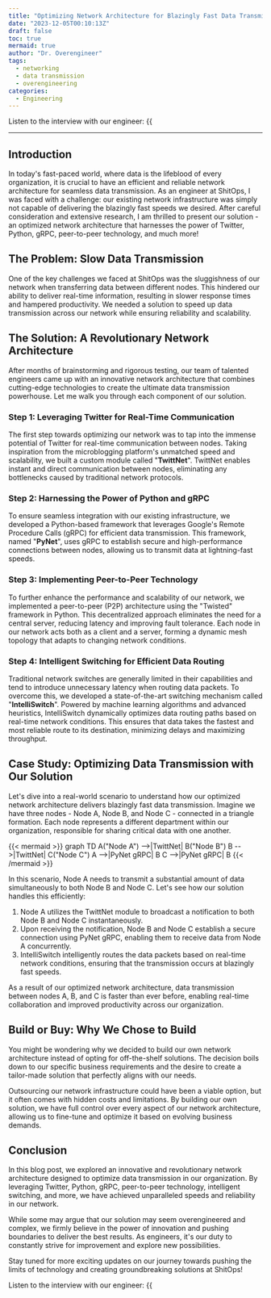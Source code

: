```yaml
---
title: "Optimizing Network Architecture for Blazingly Fast Data Transmission"
date: "2023-12-05T00:10:13Z"
draft: false
toc: true
mermaid: true
author: "Dr. Overengineer"
tags:
  - networking
  - data transmission
  - overengineering
categories:
  - Engineering
---
```


Listen to the interview with our engineer: {{<audio src="https://s3.chaops.de/shitops/podcasts/optimizing-network-architecture-for-blazingly-fast-data-transmission.mp3" class="audio">}}

---

## Introduction

In today's fast-paced world, where data is the lifeblood of every organization, it is crucial to have an efficient and reliable network architecture for seamless data transmission. As an engineer at ShitOps, I was faced with a challenge: our existing network infrastructure was simply not capable of delivering the blazingly fast speeds we desired. After careful consideration and extensive research, I am thrilled to present our solution - an optimized network architecture that harnesses the power of Twitter, Python, gRPC, peer-to-peer technology, and much more!

## The Problem: Slow Data Transmission

One of the key challenges we faced at ShitOps was the sluggishness of our network when transferring data between different nodes. This hindered our ability to deliver real-time information, resulting in slower response times and hampered productivity. We needed a solution to speed up data transmission across our network while ensuring reliability and scalability.

## The Solution: A Revolutionary Network Architecture

After months of brainstorming and rigorous testing, our team of talented engineers came up with an innovative network architecture that combines cutting-edge technologies to create the ultimate data transmission powerhouse. Let me walk you through each component of our solution.

### Step 1: Leveraging Twitter for Real-Time Communication

The first step towards optimizing our network was to tap into the immense potential of Twitter for real-time communication between nodes. Taking inspiration from the microblogging platform's unmatched speed and scalability, we built a custom module called "**TwittNet**". TwittNet enables instant and direct communication between nodes, eliminating any bottlenecks caused by traditional network protocols.

### Step 2: Harnessing the Power of Python and gRPC

To ensure seamless integration with our existing infrastructure, we developed a Python-based framework that leverages Google's Remote Procedure Calls (gRPC) for efficient data transmission. This framework, named "**PyNet**", uses gRPC to establish secure and high-performance connections between nodes, allowing us to transmit data at lightning-fast speeds.

### Step 3: Implementing Peer-to-Peer Technology

To further enhance the performance and scalability of our network, we implemented a peer-to-peer (P2P) architecture using the "Twisted" framework in Python. This decentralized approach eliminates the need for a central server, reducing latency and improving fault tolerance. Each node in our network acts both as a client and a server, forming a dynamic mesh topology that adapts to changing network conditions.

### Step 4: Intelligent Switching for Efficient Data Routing

Traditional network switches are generally limited in their capabilities and tend to introduce unnecessary latency when routing data packets. To overcome this, we developed a state-of-the-art switching mechanism called "**IntelliSwitch**". Powered by machine learning algorithms and advanced heuristics, IntelliSwitch dynamically optimizes data routing paths based on real-time network conditions. This ensures that data takes the fastest and most reliable route to its destination, minimizing delays and maximizing throughput.

## Case Study: Optimizing Data Transmission with Our Solution

Let's dive into a real-world scenario to understand how our optimized network architecture delivers blazingly fast data transmission. Imagine we have three nodes - Node A, Node B, and Node C - connected in a triangle formation. Each node represents a different department within our organization, responsible for sharing critical data with one another.

{{< mermaid >}}
graph TD
  A("Node A") -->|TwittNet| B("Node B")
  B -->|TwittNet| C("Node C")
  A -->|PyNet gRPC| B
  C -->|PyNet gRPC| B
{{< /mermaid >}}

In this scenario, Node A needs to transmit a substantial amount of data simultaneously to both Node B and Node C. Let's see how our solution handles this efficiently:

1. Node A utilizes the TwittNet module to broadcast a notification to both Node B and Node C instantaneously.
2. Upon receiving the notification, Node B and Node C establish a secure connection using PyNet gRPC, enabling them to receive data from Node A concurrently.
3. IntelliSwitch intelligently routes the data packets based on real-time network conditions, ensuring that the transmission occurs at blazingly fast speeds.

As a result of our optimized network architecture, data transmission between nodes A, B, and C is faster than ever before, enabling real-time collaboration and improved productivity across our organization.

## Build or Buy: Why We Chose to Build

You might be wondering why we decided to build our own network architecture instead of opting for off-the-shelf solutions. The decision boils down to our specific business requirements and the desire to create a tailor-made solution that perfectly aligns with our needs.

Outsourcing our network infrastructure could have been a viable option, but it often comes with hidden costs and limitations. By building our own solution, we have full control over every aspect of our network architecture, allowing us to fine-tune and optimize it based on evolving business demands.

## Conclusion

In this blog post, we explored an innovative and revolutionary network architecture designed to optimize data transmission in our organization. By leveraging Twitter, Python, gRPC, peer-to-peer technology, intelligent switching, and more, we have achieved unparalleled speeds and reliability in our network.

While some may argue that our solution may seem overengineered and complex, we firmly believe in the power of innovation and pushing boundaries to deliver the best results. As engineers, it's our duty to constantly strive for improvement and explore new possibilities.

Stay tuned for more exciting updates on our journey towards pushing the limits of technology and creating groundbreaking solutions at ShitOps!

Listen to the interview with our engineer: {{<audio src="https://s3.chaops.de/shitops/podcasts/optimizing-network-architecture-for-blazingly-fast-data-transmission.mp3" class="audio">}}